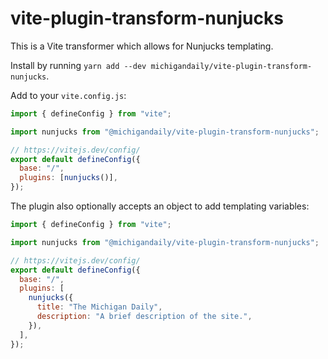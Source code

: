 # vite-plugin-transform-nunjucks

This is a Vite transformer which allows for Nunjucks templating.

Install by running `yarn add --dev michigandaily/vite-plugin-transform-nunjucks`.

Add to your `vite.config.js`:

```javascript
import { defineConfig } from "vite";

import nunjucks from "@michigandaily/vite-plugin-transform-nunjucks";

// https://vitejs.dev/config/
export default defineConfig({
  base: "/",
  plugins: [nunjucks()],
});
```

The plugin also optionally accepts an object to add templating variables:

```javascript
import { defineConfig } from "vite";

import nunjucks from "@michigandaily/vite-plugin-transform-nunjucks";

// https://vitejs.dev/config/
export default defineConfig({
  base: "/",
  plugins: [
    nunjucks({
      title: "The Michigan Daily",
      description: "A brief description of the site.",
    }),
  ],
});
```
